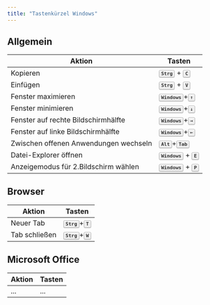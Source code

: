 ```yaml
---
title: "Tastenkürzel Windows"
---
```


<style>
kbd {
  background-color: #eee;
  border-radius: 3px;
  border: 1px solid #b4b4b4;
  box-shadow:
    0 1px 1px rgba(0, 0, 0, 0.2),
    0 2px 0 0 rgba(255, 255, 255, 0.7) inset;
  color: #333;
  display: inline-block;
  font-size: 0.85em;
  font-weight: 700;
  line-height: 1;
  padding: 2px 4px;
  white-space: nowrap;
}
</style>

## Allgemein

| Aktion                                | Tasten                            |
| ------------------------------------- | --------------------------------- |
| Kopieren                              | <kbd>Strg</kbd> + <kbd>C</kbd>    |
| Einfügen                              | <kbd>Strg</kbd> + <kbd>V</kbd>    |
| Fenster maximieren                    | <kbd>Windows</kbd>+<kbd>↑</kbd>   |
| Fenster minimieren                    | <kbd>Windows</kbd>+<kbd>↓</kbd>   |
| Fenster auf rechte Bildschirmhälfte   | <kbd>Windows</kbd>+<kbd>→</kbd>   |
| Fenster auf linke Bildschirmhälfte    | <kbd>Windows</kbd>+<kbd>←</kbd>   |
| Zwischen offenen Anwendungen wechseln | <kbd>Alt</kbd>+<kbd>Tab</kbd>     |
| Datei-Explorer öffnen                 | <kbd>Windows</kbd> + <kbd>E</kbd> |
| Anzeigemodus für 2.Bildschirm wählen  | <kbd>Windows</kbd> + <kbd>P</kbd> |

## Browser

| Aktion        | Tasten                       |
| ------------- | ---------------------------- |
| Neuer Tab     | <kbd>Strg</kbd>+<kbd>T</kbd> |
| Tab schließen | <kbd>Strg</kbd>+<kbd>W</kbd> |

## Microsoft Office

| Aktion | Tasten |
| ------ | ------ |
| ...    | ...    |

<!-- ## Excel

| Aktion                | Tasten |
| --------------------- | ------ |
| Spalte auswählen      | ...    |
| Reihe auswählen       | ...    |
| Spalte/Reihe einfügen | ...    | -->
